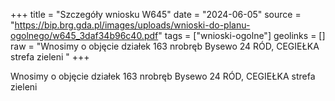 +++
title = "Szczegóły wniosku W645"
date = "2024-06-05"
source = "https://bip.brg.gda.pl/images/uploads/wnioski-do-planu-ogolnego/w645_3daf34b96c40.pdf"
tags = ["wnioski-ogolne"]
geolinks = []
raw = "Wnosimy o objęcie działek 163 nrobręb Bysewo 24 RÓD, CEGIEŁKA strefa zieleni "
+++

Wnosimy o objęcie działek 163 nrobręb Bysewo 24 RÓD, CEGIEŁKA strefa zieleni



